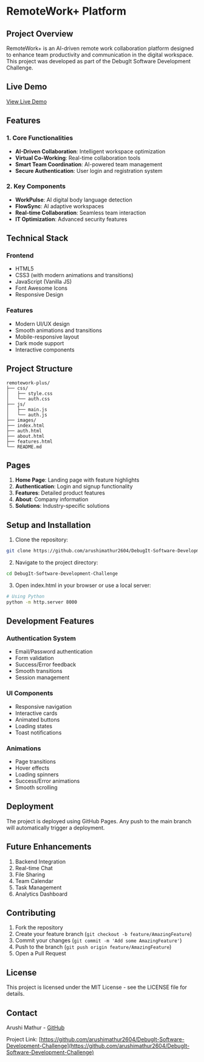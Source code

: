 # RemoteWork+ Platform

## Project Overview
RemoteWork+ is an AI-driven remote work collaboration platform designed to enhance team productivity and communication in the digital workspace. This project was developed as part of the DebugIt Software Development Challenge.

## Live Demo
[View Live Demo](https://remotework-plus.vercel.app/)

## Features

### 1. Core Functionalities
- **AI-Driven Collaboration**: Intelligent workspace optimization
- **Virtual Co-Working**: Real-time collaboration tools
- **Smart Team Coordination**: AI-powered team management
- **Secure Authentication**: User login and registration system

### 2. Key Components
- **WorkPulse**: AI digital body language detection
- **FlowSync**: AI adaptive workspaces
- **Real-time Collaboration**: Seamless team interaction
- **IT Optimization**: Advanced security features

## Technical Stack

### Frontend
- HTML5
- CSS3 (with modern animations and transitions)
- JavaScript (Vanilla JS)
- Font Awesome Icons
- Responsive Design

### Features
- Modern UI/UX design
- Smooth animations and transitions
- Mobile-responsive layout
- Dark mode support
- Interactive components

## Project Structure
```
remotework-plus/
├── css/
│   ├── style.css
│   └── auth.css
├── js/
│   ├── main.js
│   └── auth.js
├── images/
├── index.html
├── auth.html
├── about.html
├── features.html
└── README.md
```

## Pages
1. **Home Page**: Landing page with feature highlights
2. **Authentication**: Login and signup functionality
3. **Features**: Detailed product features
4. **About**: Company information
5. **Solutions**: Industry-specific solutions

## Setup and Installation

1. Clone the repository:
```bash
git clone https://github.com/arushimathur2604/DebugIt-Software-Development-Challenge.git
```

2. Navigate to the project directory:
```bash
cd DebugIt-Software-Development-Challenge
```

3. Open index.html in your browser or use a local server:
```bash
# Using Python
python -m http.server 8000
```

## Development Features

### Authentication System
- Email/Password authentication
- Form validation
- Success/Error feedback
- Smooth transitions
- Session management

### UI Components
- Responsive navigation
- Interactive cards
- Animated buttons
- Loading states
- Toast notifications

### Animations
- Page transitions
- Hover effects
- Loading spinners
- Success/Error animations
- Smooth scrolling

## Deployment
The project is deployed using GitHub Pages. Any push to the main branch will automatically trigger a deployment.

## Future Enhancements
1. Backend Integration
2. Real-time Chat
3. File Sharing
4. Team Calendar
5. Task Management
6. Analytics Dashboard

## Contributing
1. Fork the repository
2. Create your feature branch (`git checkout -b feature/AmazingFeature`)
3. Commit your changes (`git commit -m 'Add some AmazingFeature'`)
4. Push to the branch (`git push origin feature/AmazingFeature`)
5. Open a Pull Request

## License
This project is licensed under the MIT License - see the LICENSE file for details.

## Contact
Arushi Mathur - [GitHub](https://github.com/arushimathur2604)

Project Link: [https://github.com/arushimathur2604/DebugIt-Software-Development-Challenge](https://github.com/arushimathur2604/DebugIt-Software-Development-Challenge)
